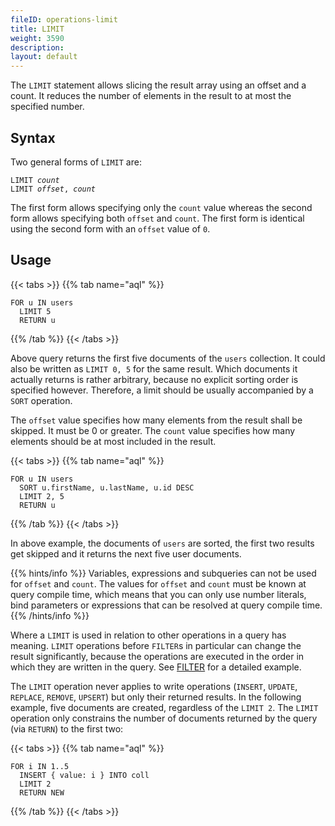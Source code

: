 ```yaml
---
fileID: operations-limit
title: LIMIT
weight: 3590
description: 
layout: default
---
```

The `LIMIT` statement allows slicing the result array using an
offset and a count. It reduces the number of elements in the result to at most
the specified number.

## Syntax

Two general forms of `LIMIT` are:

<pre><code>LIMIT <em>count</em>
LIMIT <em>offset</em>, <em>count</em></code></pre>

The first form allows specifying only the `count` value whereas the second form
allows specifying both `offset` and `count`. The first form is identical using
the second form with an `offset` value of `0`.

## Usage

{{< tabs >}}
{{% tab name="aql" %}}
```aql
FOR u IN users
  LIMIT 5
  RETURN u
```
{{% /tab %}}
{{< /tabs >}}

Above query returns the first five documents of the `users` collection.
It could also be written as `LIMIT 0, 5` for the same result.
Which documents it actually returns is rather arbitrary, because no explicit
sorting order is specified however. Therefore, a limit should be usually
accompanied by a `SORT` operation.

The `offset` value specifies how many elements from the result shall be
skipped. It must be 0 or greater. The `count` value specifies how many
elements should be at most included in the result.

{{< tabs >}}
{{% tab name="aql" %}}
```aql
FOR u IN users
  SORT u.firstName, u.lastName, u.id DESC
  LIMIT 2, 5
  RETURN u
```
{{% /tab %}}
{{< /tabs >}}

In above example, the documents of `users` are sorted, the first two results
get skipped and it returns the next five user documents.


{{% hints/info %}}
  Variables, expressions and subqueries can not be used for `offset` and `count`.
The values for `offset` and `count` must be known at query compile time,
which means that you can only use number literals, bind parameters or
expressions that can be resolved at query compile time.
{{% /hints/info %}}

Where a `LIMIT` is used in relation to other operations in a query has meaning.
`LIMIT` operations before `FILTER`s in particular can change the result
significantly, because the operations are executed in the order in which they
are written in the query. See [FILTER](operations-filter#order-of-operations)
for a detailed example.

The `LIMIT` operation never applies to write operations (`INSERT`, `UPDATE`,
`REPLACE`, `REMOVE`, `UPSERT`) but only their returned results. In the following
example, five documents are created, regardless of the `LIMIT 2`. The `LIMIT`
operation only constrains the number of documents returned by the query (via
`RETURN`) to the first two:

{{< tabs >}}
{{% tab name="aql" %}}
```aql
FOR i IN 1..5
  INSERT { value: i } INTO coll
  LIMIT 2
  RETURN NEW
```
{{% /tab %}}
{{< /tabs >}}
